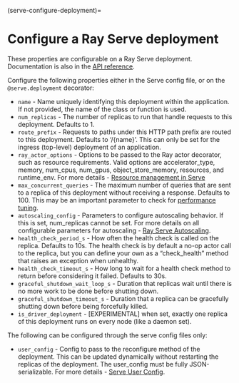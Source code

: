 (serve-configure-deployment)=

# Configure a Ray Serve deployment

These properties are configurable on a Ray Serve deployment. Documentation is also in the [API reference](../serve/api/doc/ray.serve.deployment_decorator.rst).

Configure the following properties either in the Serve config file, or on the `@serve.deployment` decorator:

- `name` - Name uniquely identifying this deployment within the application. If not provided, the name of the class or function is used.
- `num_replicas` - The number of replicas to run that handle requests to this deployment. Defaults to 1.
- `route_prefix` - Requests to paths under this HTTP path prefix are routed to this deployment. Defaults to ‘/{name}’. This can only be set for the ingress (top-level) deployment of an application.
- `ray_actor_options` - Options to be passed to the Ray actor decorator, such as resource requirements. Valid options are accelerator_type, memory, num_cpus, num_gpus, object_store_memory, resources, and runtime_env. For more details - [Resource management in Serve](serve-cpus-gpus)
- `max_concurrent_queries` - The maximum number of queries that are sent to a replica of this deployment without receiving a response. Defaults to 100. This may be an important parameter to check for [performance tuning](serve-perf-tuning).
- `autoscaling_config` - Parameters to configure autoscaling behavior. If this is set, num_replicas cannot be set. For more details on all configurable parameters for autoscaling - [Ray Serve Autoscaling](ray-serve-autoscaling). 
- `health_check_period_s` - How often the health check is called on the replica. Defaults to 10s. The health check is by default a no-op actor call to the replica, but you can define your own as a “check_health” method that raises an exception when unhealthy.
- `health_check_timeout_s` - How long to wait for a health check method to return before considering it failed. Defaults to 30s.
- `graceful_shutdown_wait_loop_s` - Duration that replicas wait until there is no more work to be done before shutting down.
- `graceful_shutdown_timeout_s` - Duration that a replica can be gracefully shutting down before being forcefully killed.
- `is_driver_deployment` - [EXPERIMENTAL] when set, exactly one replica of this deployment runs on every node (like a daemon set).

The following can be configured through the serve config files only:
- `user_config` -  Config to pass to the reconfigure method of the deployment. This can be updated dynamically without restarting the replicas of the deployment. The user_config must be fully JSON-serializable. For more details - [Serve User Config](serve-user-config). 



